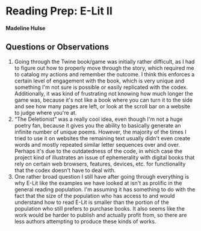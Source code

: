 # Reading Prep: E-Lit II

#### Madeline Hulse

## Questions or Observations

1. Going through the Twine book/game was initially rather difficult, as I had to figure out how to properly move through the story, which required me to catalog my actions and remember the outcome. I think this enforces a certain level of engagement with the book, which is very unique and something I'm not sure is possible or easily replicated with the codex. Additionally, it was kind of frustrating not knowing how much longer the game was, because it's not like a book where you can turn it to the side and see how many pages are left, or look at the scroll bar on a website to judge where you're at. 
2. “The Deletionist” was a really cool idea, even though I'm not a huge poetry fan, because it gives you the ability to basically generate an infinite number of unique poems. However, the majority of the times I tried to use it on websites the remaining text usually didn't even create words and mostly repeated similar letter sequences over and over. Perhaps it's due to the outdatedness of the code, in which case the project kind of illustrates an issue of ephemerality with digital books that rely on certain web browsers, features, devices, etc. for functionality that the codex doesn't have to deal with.
3. One rather broad question I still have after going through everything is why E-Lit like the examples we have looked at isn't as prolific in the general reading population. I'm assuming it has something to do with the fact that the size of the population who has access to and would understand how to read E-Lit is smaller than the portion of the population who still prefers to purchase books. It also seems like the work would be harder to publish and actually profit from, so there are less authors attempting to produce these kinds of works. 